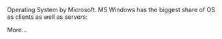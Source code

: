 Operating System by Microsoft. MS Windows has the biggest  share of OS as clients as well as servers:

More...